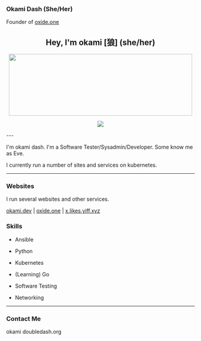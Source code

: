 ### Okami Dash (She/Her)

Founder of [oxide.one](https://github.com/oxide-one)

<h2 align="center">Hey, I'm okami [狼] (she/her)<br/> </h2>
<p align="center">
  <img width="490" height="165" src="https://github-readme-stats.vercel.app/api?username=okamidash&show_icons=true&hide_border=false&line_height=20&title_color=f69673&icon_color=1b93c9&show_owner=true"/>
  <p align="center">
    <a href="https://github.com/okamidash/"><img src="https://img.shields.io/github/followers/okamidash?color=%234CC61E&label=GitHub%20Followers%20%3A"/></a>
  </p>
</p>
---

I'm okami dash. I'm a Software Tester/Sysadmin/Developer. Some know me as Eve. 

I currently run a number of sites and services on kubernetes.

---

### Websites

I run several websites and  other services.

[okami.dev](https://okami.dev) | [oxide.one](https://oxide.one) | [x.likes.yiff.xyz](https://x.likes.yiff.xyz)

### Skills

- Ansible

- Python

- Kubernetes

- (Learning) Go

- Software Testing

- Networking

---

### Contact Me

okami <AT> doubledash.org


